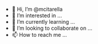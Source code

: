 - 👋 Hi, I’m @mcitarella
- 👀 I’m interested in ...
- 🌱 I’m currently learning ...
- 💞️ I’m looking to collaborate on ...
- 📫 How to reach me ...

<!---
mcitarella/mcitarella is a ✨ special ✨ repository because its `README.md` (this file) appears on your GitHub profile.
You can click the Preview link to take a look at your changes.
--->
